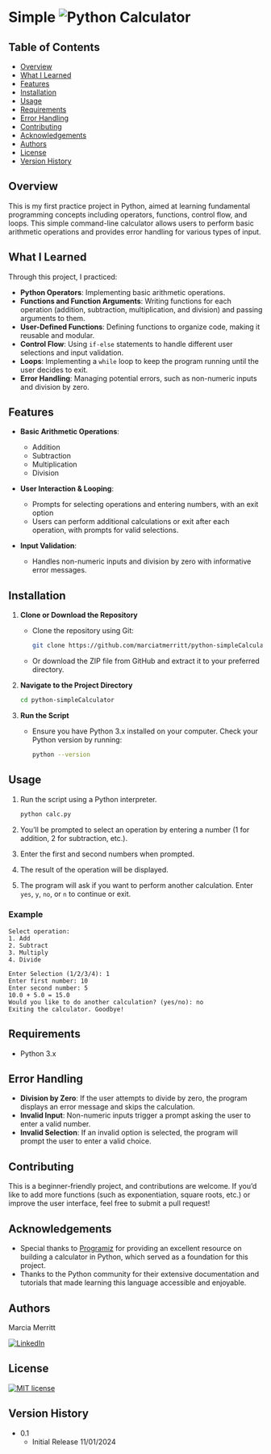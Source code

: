# Simple ![Python](https://img.shields.io/badge/python-3670A0?style=for-the-badge&logo=python&logoColor=ffdd54) Calculator

## Table of Contents

- [Overview](#overview)
- [What I Learned](#what-i-learned)
- [Features](#features)
- [Installation](#installation)
- [Usage](#usage)
- [Requirements](#requirements)
- [Error Handling](#error-handling)
- [Contributing](#contributing)
- [Acknowledgements](#acknowledgements)
- [Authors](#authors)
- [License](#license)
- [Version History](#version-history)

## Overview

 This is my first practice project in Python, aimed at learning fundamental programming concepts including operators, functions, control flow, and loops. This simple command-line calculator allows users to perform basic arithmetic operations and provides error handling for various types of input.

## What I Learned

Through this project, I practiced:

- **Python Operators**: Implementing basic arithmetic operations.
- **Functions and Function Arguments**: Writing functions for each operation (addition, subtraction, multiplication, and division) and passing arguments to them.
- **User-Defined Functions**: Defining functions to organize code, making it reusable and modular.
- **Control Flow**: Using `if-else` statements to handle different user selections and input validation.
- **Loops**: Implementing a `while` loop to keep the program running until the user decides to exit.
- **Error Handling**: Managing potential errors, such as non-numeric inputs and division by zero.

## Features

- **Basic Arithmetic Operations**:
  - Addition
  - Subtraction
  - Multiplication
  - Division

- **User Interaction & Looping**:
  - Prompts for selecting operations and entering numbers, with an exit option
  - Users can perform additional calculations or exit after each operation, with prompts for valid selections.

- **Input Validation**:
  - Handles non-numeric inputs and division by zero with informative error messages.

## Installation

1. **Clone or Download the Repository**
   - Clone the repository using Git:

     ```bash
     git clone https://github.com/marciatmerritt/python-simpleCalculator.git
     ```

   - Or download the ZIP file from GitHub and extract it to your preferred directory.

2. **Navigate to the Project Directory**

   ```bash
   cd python-simpleCalculator
   ```

3. **Run the Script**
   - Ensure you have Python 3.x installed on your computer. Check your Python version by running:

     ```bash
     python --version
     ```

## Usage

1. Run the script using a Python interpreter.

   ```bash
   python calc.py
   ```

2. You’ll be prompted to select an operation by entering a number (1 for addition, 2 for subtraction, etc.).
3. Enter the first and second numbers when prompted.
4. The result of the operation will be displayed.
5. The program will ask if you want to perform another calculation. Enter `yes`, `y`, `no`, or `n` to continue or exit.

### Example

```text
Select operation:
1. Add
2. Subtract
3. Multiply
4. Divide

Enter Selection (1/2/3/4): 1
Enter first number: 10
Enter second number: 5
10.0 + 5.0 = 15.0
Would you like to do another calculation? (yes/no): no
Exiting the calculator. Goodbye!
```

## Requirements

- Python 3.x

## Error Handling

- **Division by Zero**: If the user attempts to divide by zero, the program displays an error message and skips the calculation.
- **Invalid Input**: Non-numeric inputs trigger a prompt asking the user to enter a valid number.
- **Invalid Selection**: If an invalid option is selected, the program will prompt the user to enter a valid choice.

## Contributing

This is a beginner-friendly project, and contributions are welcome. If you’d like to add more functions (such as exponentiation, square roots, etc.) or improve the user interface, feel free to submit a pull request!

## Acknowledgements

- Special thanks to [Programiz](https://www.programiz.com/python-programming/examples/calculator) for providing an excellent resource on building a calculator in Python, which served as a foundation for this project.
- Thanks to the Python community for their extensive documentation and tutorials that made learning this language accessible and enjoyable.

## Authors

Marcia Merritt

[![LinkedIn][Linkedin]][linkedin-url]

## License

[![MIT license](https://img.shields.io/badge/License-MIT-blue.svg)](https://lbesson.mit-license.org/)

## Version History

- 0.1
  - Initial Release 11/01/2024

<!--Markdown Links and Images -->
[Linkedin]: https://img.shields.io/badge/linkedin-%230077B5.svg?style=for-the-badge&logo=linkedin&logoColor=white
[linkedin-url]: https://www.linkedin.com/in/marcia-merritt-58662761/